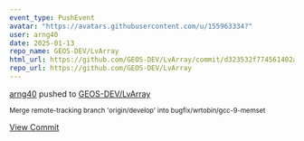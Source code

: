 ```yaml
---
event_type: PushEvent
avatar: "https://avatars.githubusercontent.com/u/155963334?"
user: arng40
date: 2025-01-13
repo_name: GEOS-DEV/LvArray
html_url: https://github.com/GEOS-DEV/LvArray/commit/d323532f774561402a7a8b59adb0b7d06f2509ba
repo_url: https://github.com/GEOS-DEV/LvArray
---
```


<a href='https://github.com/arng40' target='_blank'>arng40</a> pushed to <a href='https://github.com/GEOS-DEV/LvArray' target='_blank'>GEOS-DEV/LvArray</a>

<small>Merge remote-tracking branch 'origin/develop' into bugfix/wrtobin/gcc-9-memset</small>

<a href='https://github.com/GEOS-DEV/LvArray/commit/d323532f774561402a7a8b59adb0b7d06f2509ba' target='_blank'>View Commit</a>